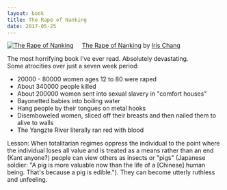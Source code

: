 ```yaml
---
layout: book
title: The Rape of Nanking
date: 2017-05-25
---
```


<a href="https://www.goodreads.com/book/show/95784.The_Rape_of_Nanking" style="float: left; padding-right: 20px"><img border="0" alt="The Rape of Nanking" src="https://images.gr-assets.com/books/1348687411m/95784.jpg" /></a><a href="https://www.goodreads.com/book/show/95784.The_Rape_of_Nanking">The Rape of Nanking</a> by <a href="https://www.goodreads.com/author/show/17765.Iris_Chang">Iris Chang</a><br/>

The most horrifying book I've ever read. Absolutely devastating.  
Some atrocities over just a seven week period: 

* 20000 - 80000 women ages 12 to 80 were raped
* About 340000 people killed
* About 200000 women sent into sexual slavery in "comfort houses"
* Bayonetted babies into boiling water
* Hang people by their tongues on metal hooks
* Disemboweled women, sliced off their breasts and then nailed them to alive to walls
* The Yangzte River literally ran red with blood  

Lesson: When totalitarian regimes oppress the individual to the point where the individual loses all value and is treated as a means rather than an end (Kant anyone?) people can view others as insects or "pigs" (Japanese soldier: "A pig is more valuable now than the life of a [Chinese] human being. That's because a pig is edible."). They can become utterly ruthless and unfeeling.
